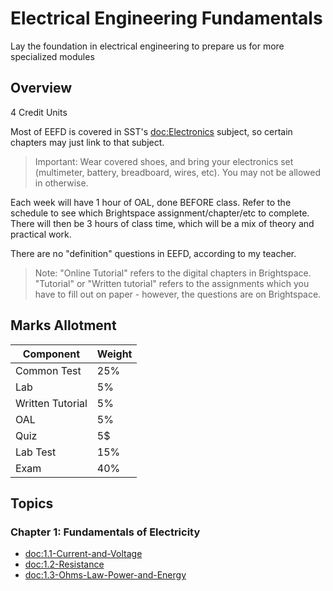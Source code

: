 # Electrical Engineering Fundamentals

Lay the foundation in electrical engineering to prepare us for more specialized modules

## Overview

4 Credit Units

Most of EEFD is covered in SST's <doc:Electronics> subject, so certain chapters may just link to that subject.

> Important: Wear covered shoes, and bring your electronics set (multimeter, battery, breadboard, wires, etc). You may not be allowed in otherwise.

Each week will have 1 hour of OAL, done BEFORE class. Refer to the schedule to see which Brightspace 
assignment/chapter/etc to complete. There will then be 3 hours of class time, which will be a mix of 
theory and practical work.

There are no "definition" questions in EEFD, according to my teacher.

> Note: "Online Tutorial" refers to the digital chapters in Brightspace. "Tutorial" or "Written tutorial" refers to the assignments which you have to fill out on paper - however, the questions are on Brightspace.

## Marks Allotment

| Component | Weight |
| -------- | ------ |
| Common Test | 25% |
| Lab | 5% |
| Written Tutorial | 5% |
| OAL | 5% |
| Quiz | 5$ |
| Lab Test | 15% |
| Exam | 40% |

## Topics

### Chapter 1: Fundamentals of Electricity
- <doc:1.1-Current-and-Voltage>
- <doc:1.2-Resistance>
- <doc:1.3-Ohms-Law-Power-and-Energy>